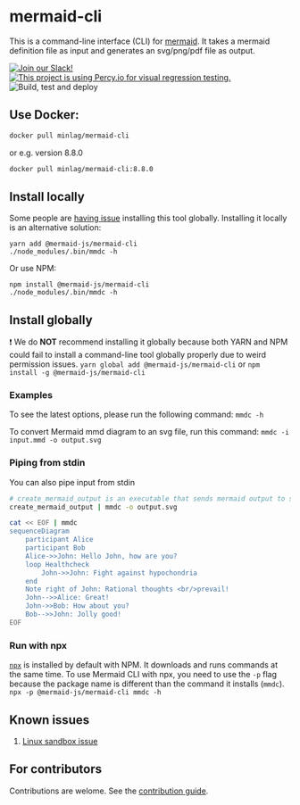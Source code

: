 # mermaid-cli

This is a command-line interface (CLI) for [mermaid](https://mermaid-js.github.io/). It takes a mermaid definition file as input and generates an svg/png/pdf file as output.

[![Join our Slack!](https://img.shields.io/static/v1?message=join%20chat&color=9cf&logo=slack&label=slack)](https://join.slack.com/t/mermaid-talk/shared_invite/enQtNzc4NDIyNzk4OTAyLWVhYjQxOTI2OTg4YmE1ZmJkY2Y4MTU3ODliYmIwOTY3NDJlYjA0YjIyZTdkMDMyZTUwOGI0NjEzYmEwODcwOTE) [![This project is using Percy.io for visual regression testing.](https://percy.io/static/images/percy-badge.svg)](https://percy.io/Mermaid/mermaid-cli) ![Build, test and deploy](https://github.com/mermaid-js/mermaid-cli/workflows/Build,%20test%20and%20deploy%20mermaid-cli%20Docker%20image/badge.svg)

## Use Docker:

```sh
docker pull minlag/mermaid-cli
```

or e.g. version 8.8.0

```sh
docker pull minlag/mermaid-cli:8.8.0
```

## Install locally

Some people are [having issue](https://github.com/mermaidjs/mermaid.cli/issues/15) installing this tool globally. Installing it locally is an alternative solution:

```
yarn add @mermaid-js/mermaid-cli
./node_modules/.bin/mmdc -h
```

Or use NPM:

```
npm install @mermaid-js/mermaid-cli
./node_modules/.bin/mmdc -h
```

## Install globally

❗️ We do **NOT** recommend installing it globally because both YARN and NPM could fail to install a command-line tool globally properly due to weird permission issues.
`yarn global add @mermaid-js/mermaid-cli` or `npm install -g @mermaid-js/mermaid-cli`

### Examples

To see the latest options, please run the following command: `mmdc -h`

To convert Mermaid mmd diagram to an svg file, run this command: `mmdc -i input.mmd -o output.svg`

### Piping from stdin

You can also pipe input from stdin

```sh
# create_mermaid_output is an executable that sends mermaid output to stdout
create_mermaid_output | mmdc -o output.svg
```

```sh
cat << EOF | mmdc
sequenceDiagram
    participant Alice
    participant Bob
    Alice->>John: Hello John, how are you?
    loop Healthcheck
        John->>John: Fight against hypochondria
    end
    Note right of John: Rational thoughts <br/>prevail!
    John-->>Alice: Great!
    John->>Bob: How about you?
    Bob-->>John: Jolly good!
EOF
```

### Run with npx

[`npx`](https://www.npmjs.com/package/npx) is installed by default with NPM. It downloads and runs commands at the same time.
To use Mermaid CLI with npx, you need to use the `-p` flag because the package name is different than the command it installs (`mmdc`).
`npx -p @mermaid-js/mermaid-cli mmdc -h`

## Known issues

1. [Linux sandbox issue](docs/linux-sandbox-issue.md)

## For contributors

Contributions are welome. See the [contribution guide](CONTRIBUTING.md).
